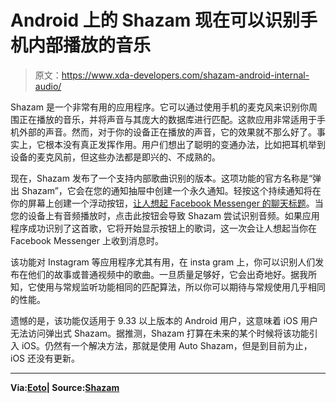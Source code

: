 # Android 上的 Shazam 现在可以识别手机内部播放的音乐

> 原文：<https://www.xda-developers.com/shazam-android-internal-audio/>

Shazam 是一个非常有用的应用程序。它可以通过使用手机的麦克风来识别你周围正在播放的音乐，并将声音与其庞大的数据库进行匹配。这款应用非常适用于手机外部的声音。然而，对于你的设备正在播放的声音，它的效果就不那么好了。事实上，它根本没有真正发挥作用。用户们想出了聪明的变通办法，比如把耳机举到设备的麦克风前，但这些办法都是即兴的、不成熟的。

现在，Shazam 发布了一个支持内部歌曲识别的版本。这项功能的官方名称是“弹出 Shazam”，它会在您的通知抽屉中创建一个永久通知。轻按这个持续通知将在你的屏幕上创建一个浮动按钮，[让人想起 Facebook Messenger 的聊天标题](https://www.xda-developers.com/android-q-tests-bubble-chat-heads-notification/)。当您的设备上有音频播放时，点击此按钮会导致 Shazam 尝试识别音频。如果应用程序成功识别了这首歌，它将开始显示按钮上的歌词，这一次会让人想起当你在 Facebook Messenger 上收到消息时。

该功能对 Instagram 等应用程序尤其有用，在 insta gram 上，你可以识别人们发布在他们的故事或普通视频中的歌曲。一旦质量足够好，它会出奇地好。据我所知，它使用与常规监听功能相同的匹配算法，所以你可以期待与常规使用几乎相同的性能。

遗憾的是，该功能仅适用于 9.33 以上版本的 Android 用户，这意味着 iOS 用户无法访问弹出式 Shazam。据推测，Shazam 打算在未来的某个时候将该功能引入 iOS。仍然有一个解决方法，那就是使用 Auto Shazam，但是到目前为止，iOS 还没有更新。

* * *

**Via:[Eoto](https://eoto.tech/shazam-headphone-music-identification/)| Source:[Shazam](https://support.shazam.com/hc/en-us/articles/360001555708-Pop-Up-Shazam)**